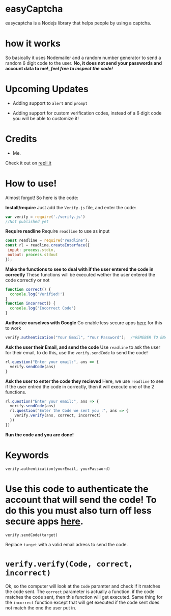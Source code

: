 # easyCaptcha
easycaptcha is a Nodejs library that helps people by using a captcha.

# how it works
So basically it uses Nodemailer and a random number generator to send a random 6 digit code to the user. **No, it does not send your passwords and account data to me!, *feel free to inspect the code!***

# Upcoming Updates
- Adding support to `alert` and `prompt`

- Adding support for custom verification codes, instead of a 6 digit code you will be able to customize it!

# Credits
- Me.

Check it out on [repli.it](https://repl.it/@Squirrel777/Captcha#index.js)


# How to use!
Almost forgot! So here is the code:

**Install/require**
Just add the `Verify.js` file, and enter the code:
```js
var verify = require('./verify.js') 
//Not published yet
```
**Require readline**
Require `readline` to use as input
 ```js
 const readline = require("readline");
const rl = readline.createInterface({
  input: process.stdin,
  output: process.stdout
});
```
**Make the functions to see to deal with if the user entered the code in correctly**
These functions will be executed wether the user entered the code correctly or not
```js
function correct() {
  console.log('Verified!')
}
function incorrect() {
  console.log('Incorrect Code')
}
```
**Authorize ourselves with Google**
Go enable less secure apps [here](https://myaccount.google.com/u/1/lesssecureapps?pli=1&rapt=AEjHL4O5Q6vEvF1y1Mjg3JuVU_VP1TaUoGdovZpX-6vKFwhFR6FZBypztEYxFK21xAPmpoGVr2vbWwMgluP9npdP72XVpInavw) for this to work
```js
verify.authentication("Your Email", "Your Password");  /*REMEBER TO ENABLE LESS SECURE APPS*/
```
**Ask the user their Email, and send the code**
Use `readline` to ask the user for their email, to do this, use the `verify.sendCode` to send the code!
```js
rl.question("Enter your email:", ans => {
  verify.sendCode(ans)
}
```
**Ask the user to enter the code they recieved**
Here, we use `readline` to see if the user entred the code in correctly, then it will execute one of the 2 functions.
```js
rl.question("Enter your email:", ans => {
  verify.sendCode(ans)
  rl.question("Enter the Code we sent you :", ans => {
    verify.verify(ans, correct, incorrect)
  })
})
```
**Run the code and you are done!**

# Keywords
`verify.authentication(yourEmail, yourPassword)`

Use this code to authenticate the account that will send the code! To do this you must also turn off less secure apps [here](https://myaccount.google.com/u/1/lesssecureapps?pli=1&rapt=AEjHL4O5Q6vEvF1y1Mjg3JuVU_VP1TaUoGdovZpX-6vKFwhFR6FZBypztEYxFK21xAPmpoGVr2vbWwMgluP9npdP72XVpInavw).
================================================================
`verify.sendCode(target)`

Replace `target` with a valid email adress to send the code.

`verify.verify(Code, correct, incorrect)`
================================================================
Ok, so the computer will look at the `Code` paramter and check if it matches the code sent. The `correct` parameter is actually a function. if the code matches the code sent, then this function will get executed. Same thing for the `incorrect` function except that will get executed if the code sent does not match the one the user put in.
